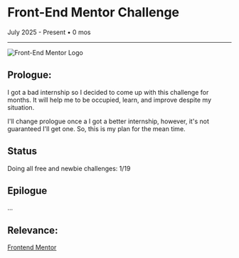 # Front-End Mentor Challenge
July 2025 - Present • 0 mos
<hr> 

![Front-End Mentor Logo](https://external-content.duckduckgo.com/iu/?u=https%3A%2F%2Ftse1.mm.bing.net%2Fth%2Fid%2FOIP.UFqixZ2OHMmN-JTD6d0C1gHaHa%3Fpid%3DApi&f=1&ipt=03c7ac3380552cfd29d8d6267ccfd9ab91b517b6b41e6f01f49a0a6be54b62b6)
## Prologue:
I got a bad internship so I decided to come up with this challenge for months. It will help me to be occupied, learn, and improve despite my situation.

I'll change prologue once a I got a better internship, however, it's not guaranteed I'll get one. So, this is my plan for the mean time.
## Status
Doing all free and newbie challenges: 1/19
## Epilogue
...

## Relevance: 
[Frontend Mentor](https://www.frontendmentor.io/)


